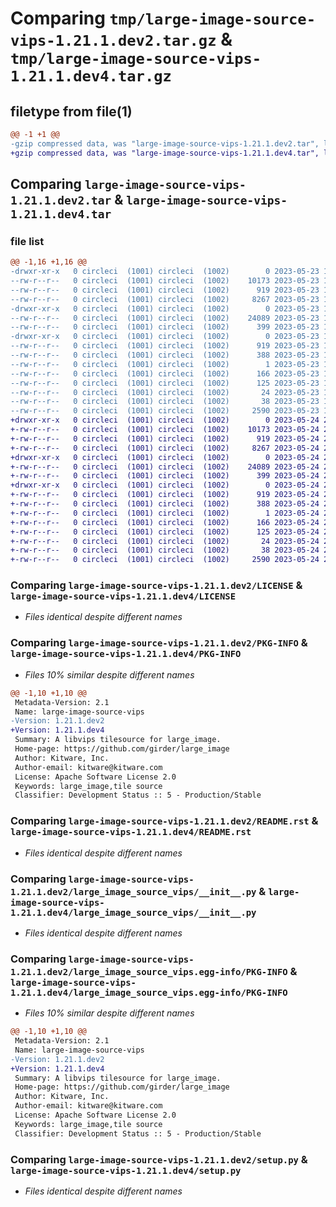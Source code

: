 # Comparing `tmp/large-image-source-vips-1.21.1.dev2.tar.gz` & `tmp/large-image-source-vips-1.21.1.dev4.tar.gz`

## filetype from file(1)

```diff
@@ -1 +1 @@
-gzip compressed data, was "large-image-source-vips-1.21.1.dev2.tar", last modified: Tue May 23 18:53:30 2023, max compression
+gzip compressed data, was "large-image-source-vips-1.21.1.dev4.tar", last modified: Wed May 24 20:09:44 2023, max compression
```

## Comparing `large-image-source-vips-1.21.1.dev2.tar` & `large-image-source-vips-1.21.1.dev4.tar`

### file list

```diff
@@ -1,16 +1,16 @@
-drwxr-xr-x   0 circleci  (1001) circleci  (1002)        0 2023-05-23 18:53:30.221606 large-image-source-vips-1.21.1.dev2/
--rw-r--r--   0 circleci  (1001) circleci  (1002)    10173 2023-05-23 18:53:29.000000 large-image-source-vips-1.21.1.dev2/LICENSE
--rw-r--r--   0 circleci  (1001) circleci  (1002)      919 2023-05-23 18:53:30.217606 large-image-source-vips-1.21.1.dev2/PKG-INFO
--rw-r--r--   0 circleci  (1001) circleci  (1002)     8267 2023-05-23 18:53:29.000000 large-image-source-vips-1.21.1.dev2/README.rst
-drwxr-xr-x   0 circleci  (1001) circleci  (1002)        0 2023-05-23 18:53:30.217606 large-image-source-vips-1.21.1.dev2/large_image_source_vips/
--rw-r--r--   0 circleci  (1001) circleci  (1002)    24089 2023-05-23 18:51:23.000000 large-image-source-vips-1.21.1.dev2/large_image_source_vips/__init__.py
--rw-r--r--   0 circleci  (1001) circleci  (1002)      399 2023-05-23 18:51:23.000000 large-image-source-vips-1.21.1.dev2/large_image_source_vips/girder_source.py
-drwxr-xr-x   0 circleci  (1001) circleci  (1002)        0 2023-05-23 18:53:30.217606 large-image-source-vips-1.21.1.dev2/large_image_source_vips.egg-info/
--rw-r--r--   0 circleci  (1001) circleci  (1002)      919 2023-05-23 18:53:30.000000 large-image-source-vips-1.21.1.dev2/large_image_source_vips.egg-info/PKG-INFO
--rw-r--r--   0 circleci  (1001) circleci  (1002)      388 2023-05-23 18:53:30.000000 large-image-source-vips-1.21.1.dev2/large_image_source_vips.egg-info/SOURCES.txt
--rw-r--r--   0 circleci  (1001) circleci  (1002)        1 2023-05-23 18:53:30.000000 large-image-source-vips-1.21.1.dev2/large_image_source_vips.egg-info/dependency_links.txt
--rw-r--r--   0 circleci  (1001) circleci  (1002)      166 2023-05-23 18:53:30.000000 large-image-source-vips-1.21.1.dev2/large_image_source_vips.egg-info/entry_points.txt
--rw-r--r--   0 circleci  (1001) circleci  (1002)      125 2023-05-23 18:53:30.000000 large-image-source-vips-1.21.1.dev2/large_image_source_vips.egg-info/requires.txt
--rw-r--r--   0 circleci  (1001) circleci  (1002)       24 2023-05-23 18:53:30.000000 large-image-source-vips-1.21.1.dev2/large_image_source_vips.egg-info/top_level.txt
--rw-r--r--   0 circleci  (1001) circleci  (1002)       38 2023-05-23 18:53:30.221606 large-image-source-vips-1.21.1.dev2/setup.cfg
--rw-r--r--   0 circleci  (1001) circleci  (1002)     2590 2023-05-23 18:51:23.000000 large-image-source-vips-1.21.1.dev2/setup.py
+drwxr-xr-x   0 circleci  (1001) circleci  (1002)        0 2023-05-24 20:09:44.011348 large-image-source-vips-1.21.1.dev4/
+-rw-r--r--   0 circleci  (1001) circleci  (1002)    10173 2023-05-24 20:09:43.000000 large-image-source-vips-1.21.1.dev4/LICENSE
+-rw-r--r--   0 circleci  (1001) circleci  (1002)      919 2023-05-24 20:09:44.011348 large-image-source-vips-1.21.1.dev4/PKG-INFO
+-rw-r--r--   0 circleci  (1001) circleci  (1002)     8267 2023-05-24 20:09:43.000000 large-image-source-vips-1.21.1.dev4/README.rst
+drwxr-xr-x   0 circleci  (1001) circleci  (1002)        0 2023-05-24 20:09:44.011348 large-image-source-vips-1.21.1.dev4/large_image_source_vips/
+-rw-r--r--   0 circleci  (1001) circleci  (1002)    24089 2023-05-24 20:07:46.000000 large-image-source-vips-1.21.1.dev4/large_image_source_vips/__init__.py
+-rw-r--r--   0 circleci  (1001) circleci  (1002)      399 2023-05-24 20:07:46.000000 large-image-source-vips-1.21.1.dev4/large_image_source_vips/girder_source.py
+drwxr-xr-x   0 circleci  (1001) circleci  (1002)        0 2023-05-24 20:09:44.011348 large-image-source-vips-1.21.1.dev4/large_image_source_vips.egg-info/
+-rw-r--r--   0 circleci  (1001) circleci  (1002)      919 2023-05-24 20:09:43.000000 large-image-source-vips-1.21.1.dev4/large_image_source_vips.egg-info/PKG-INFO
+-rw-r--r--   0 circleci  (1001) circleci  (1002)      388 2023-05-24 20:09:43.000000 large-image-source-vips-1.21.1.dev4/large_image_source_vips.egg-info/SOURCES.txt
+-rw-r--r--   0 circleci  (1001) circleci  (1002)        1 2023-05-24 20:09:43.000000 large-image-source-vips-1.21.1.dev4/large_image_source_vips.egg-info/dependency_links.txt
+-rw-r--r--   0 circleci  (1001) circleci  (1002)      166 2023-05-24 20:09:43.000000 large-image-source-vips-1.21.1.dev4/large_image_source_vips.egg-info/entry_points.txt
+-rw-r--r--   0 circleci  (1001) circleci  (1002)      125 2023-05-24 20:09:43.000000 large-image-source-vips-1.21.1.dev4/large_image_source_vips.egg-info/requires.txt
+-rw-r--r--   0 circleci  (1001) circleci  (1002)       24 2023-05-24 20:09:43.000000 large-image-source-vips-1.21.1.dev4/large_image_source_vips.egg-info/top_level.txt
+-rw-r--r--   0 circleci  (1001) circleci  (1002)       38 2023-05-24 20:09:44.011348 large-image-source-vips-1.21.1.dev4/setup.cfg
+-rw-r--r--   0 circleci  (1001) circleci  (1002)     2590 2023-05-24 20:07:46.000000 large-image-source-vips-1.21.1.dev4/setup.py
```

### Comparing `large-image-source-vips-1.21.1.dev2/LICENSE` & `large-image-source-vips-1.21.1.dev4/LICENSE`

 * *Files identical despite different names*

### Comparing `large-image-source-vips-1.21.1.dev2/PKG-INFO` & `large-image-source-vips-1.21.1.dev4/PKG-INFO`

 * *Files 10% similar despite different names*

```diff
@@ -1,10 +1,10 @@
 Metadata-Version: 2.1
 Name: large-image-source-vips
-Version: 1.21.1.dev2
+Version: 1.21.1.dev4
 Summary: A libvips tilesource for large_image.
 Home-page: https://github.com/girder/large_image
 Author: Kitware, Inc.
 Author-email: kitware@kitware.com
 License: Apache Software License 2.0
 Keywords: large_image,tile source
 Classifier: Development Status :: 5 - Production/Stable
```

### Comparing `large-image-source-vips-1.21.1.dev2/README.rst` & `large-image-source-vips-1.21.1.dev4/README.rst`

 * *Files identical despite different names*

### Comparing `large-image-source-vips-1.21.1.dev2/large_image_source_vips/__init__.py` & `large-image-source-vips-1.21.1.dev4/large_image_source_vips/__init__.py`

 * *Files identical despite different names*

### Comparing `large-image-source-vips-1.21.1.dev2/large_image_source_vips.egg-info/PKG-INFO` & `large-image-source-vips-1.21.1.dev4/large_image_source_vips.egg-info/PKG-INFO`

 * *Files 10% similar despite different names*

```diff
@@ -1,10 +1,10 @@
 Metadata-Version: 2.1
 Name: large-image-source-vips
-Version: 1.21.1.dev2
+Version: 1.21.1.dev4
 Summary: A libvips tilesource for large_image.
 Home-page: https://github.com/girder/large_image
 Author: Kitware, Inc.
 Author-email: kitware@kitware.com
 License: Apache Software License 2.0
 Keywords: large_image,tile source
 Classifier: Development Status :: 5 - Production/Stable
```

### Comparing `large-image-source-vips-1.21.1.dev2/setup.py` & `large-image-source-vips-1.21.1.dev4/setup.py`

 * *Files identical despite different names*

